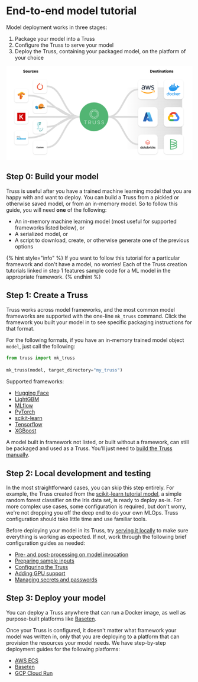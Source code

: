 # End-to-end model tutorial

Model deployment works in three stages:

1. Package your model into a Truss
2. Configure the Truss to serve your model
3. Deploy the Truss, containing your packaged model, on the platform of your choice

![Truss is a seamless bridge between model development and model deployment](assets/truss_unify.png)

## Step 0: Build your model

Truss is useful after you have a trained machine learning model that you are happy with and want to deploy. You can build a Truss from a pickled or otherwise saved model, or from an in-memory model. So to follow this guide, you will need **one** of the following:

* An in-memory machine learning model (most useful for supported frameworks listed below), or
* A serialized model, or
* A script to download, create, or otherwise generate one of the previous options

{% hint style="info" %}
If you want to follow this tutorial for a particular framework and don't have a model, no worries! Each of the Truss creation tutorials linked in step 1 features sample code for a ML model in the appropriate framework.
{% endhint %}

## Step 1: Create a Truss

Truss works across model frameworks, and the most common model frameworks are supported with the one-line `mk_truss` command. Click the framework you built your model in to see specific packaging instructions for that format.

For the following formats, if you have an in-memory trained model object `model`, just call the following:

```python
from truss import mk_truss

mk_truss(model, target_directory="my_truss")
```

Supported frameworks:

* [Hugging Face](create/huggingface.md)
* [LightGBM](create/lightgbm.md)
* [MLflow](create/mlflow.md)
* [PyTorch](create/pytorch.md)
* [scikit-learn](create/sklearn.md)
* [Tensorflow](create/tensorflow.md)
* [XGBoost](create/xgboost.md)

A model built in framework not listed, or built without a framework, can still be packaged and used as a Truss. You'll just need to [build the Truss manually](create/manual.md).

## Step 2: Local development and testing

In the most straightforward cases, you can skip this step entirely. For example, the Truss created from the [scikit-learn tutorial model](create/sklearn.md), a simple random forest classifier on the Iris data set, is ready to deploy as-is. For more complex use cases, some configuration is required, but don't worry, we're not dropping you off the deep end to do your own MLOps. Truss configuration should take little time and use familiar tools.

Before deploying your model in its Truss, try [serving it locally](develop/localhost.md) to make sure everything is working as expected. If not, work through the following brief configuration guides as needed:

* [Pre- and post-processing on model invocation](develop/processing.md)
* [Preparing sample inputs](develop/examples.md)
* [Configuring the Truss](develop/configuration.md)
* [Adding GPU support](develop/gpu.md)
* [Managing secrets and passwords](develop/secrets.md)

## Step 3: Deploy your model

You can deploy a Truss anywhere that can run a Docker image, as well as purpose-built platforms like [Baseten](https://baseten.co).

Once your Truss is configured, it doesn't matter what framework your model was written in, only that you are deploying to a platform that can provision the resources your model needs. We have step-by-step deployment guides for the following platforms:

* [AWS ECS](deploy/aws.md)
* [Baseten](deploy/baseten.md)
* [GCP Cloud Run](deploy/gcp.md)
